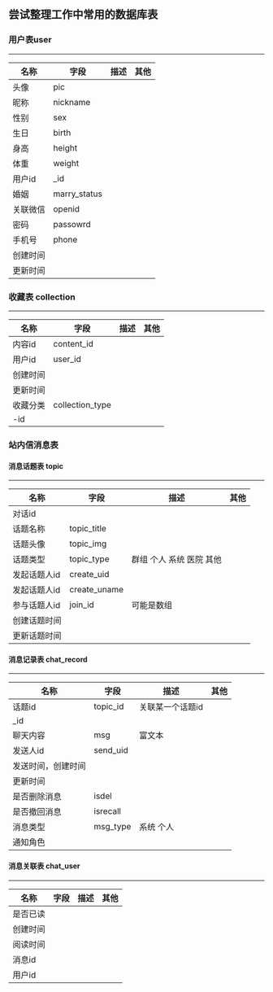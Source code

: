 ## 尝试整理工作中常用的数据库表

### 用户表user
 ---
名称|字段| 描述 |其他
--|--|--|-- 
头像|pic|
昵称|nickname
性别|sex
生日|birth
身高|height
体重|weight
用户id|_id
婚姻 |marry_status
关联微信|openid
密码|passowrd
手机号|phone
创建时间|
更新时间|


### 收藏表 collection
 ---
名称|字段| 描述 |其他
--|--|--|-- 
内容id| content_id
用户id| user_id
创建时间| 
更新时间|
收藏分类 | collection_type|
-id|

### 站内信消息表
#### 消息话题表 topic
 ---
名称|字段| 描述 |其他
--|--|--|-- 
对话id|
话题名称| topic_title
话题头像| topic_img
话题类型| topic_type|群组 个人 系统 医院 其他
发起话题人id| create_uid
发起话题人id| create_uname
参与话题人id| join_id|可能是数组
创建话题时间|
更新话题时间|


#### 消息记录表 chat_record
 ---
名称|字段| 描述 |其他
--|--|--|-- 
话题id| topic_id | 关联某一个话题id
_id|
聊天内容|msg|富文本
发送人id|send_uid
发送时间，创建时间|||
更新时间|
是否删除消息|isdel|
是否撤回消息|isrecall|
消息类型|msg_type|  系统 个人
通知角色|

#### 消息关联表  chat_user
 ---
 
名称|字段| 描述 |其他
--|--|--|-- 
是否已读|
创建时间|
阅读时间|
消息id|
用户id|






